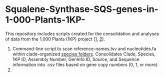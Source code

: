 # Squalene-Synthase-SQS-genes-in-1-000-Plants-1KP-

This repository includes scripts created for the consolidation and analyses of data from the 1,000 Plants (1KP) project [[1](https://academic.oup.com/gigascience/article/3/1/2047-217X-3-17/2682972), [2](https://www.nature.com/articles/s41586-019-1693-2)].

1. Command-line script to scan reference-names.tsv and nucleotides.fa within clade-organized [species folders](https://ftp.cngb.org/pub/gigadb/pub/10.5524/100001_101000/100627/assemblies/). Consolidates Clade, Species, 1KP ID, Assembly Number, GenInfo ID, Source, and Sequence information into .csv files based on gene copy numbers (0, 1, or more).
2. 
